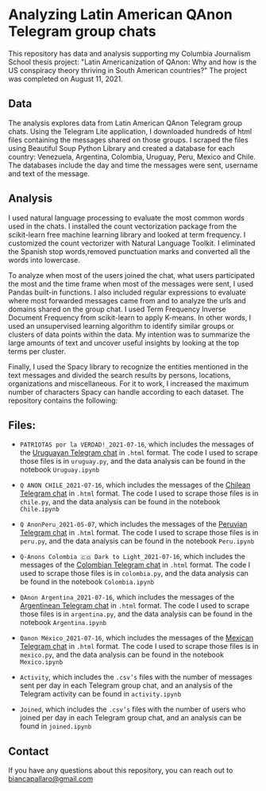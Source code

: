 # Analyzing Latin American QAnon Telegram group chats

This repository has data and analysis supporting my Columbia Journalism School thesis project: "Latin Americanization of QAnon: Why and how is the US conspiracy theory thriving in South American countries?" 
The project was completed on August 11, 2021. 

## Data

The analysis explores data from Latin American QAnon Telegram group chats. Using the Telegram Lite application, I downloaded hundreds of html files containing the messages shared on those groups. I scraped the files using Beautiful Soup Python Library and created a database for each country: Venezuela, Argentina, Colombia, Uruguay, Peru, Mexico and Chile. The databases include the day and time the messages were sent, username and text of the message. 

## Analysis
I used natural language processing to evaluate the most common words used in the chats. I installed the count vectorization package from the scikit-learn free machine learning library and looked at term frequency. I customized the count vectorizer with Natural Language Toolkit. I eliminated the Spanish stop words,removed punctuation marks and converted all the words into lowercase. 

To analyze when most of the users joined the chat, what users participated the most and the time frame when most of the messages were sent, I used Pandas built-in functions. I also included regular expressions to evaluate where most forwarded messages came from and to analyze the urls and domains shared on the group chat. 
I used Term Frequency Inverse Document Frequency from scikit-learn to apply K-means. In other words, I used an unsupervised learning algorithm to identify similar groups or clusters of data points within the data. My intention was to summarize the large amounts of text and uncover useful insights by looking at the top terms per cluster.

Finally, I used the Spacy library to recognize the entities mentioned in the text messages and divided the search results by persons, locations, organizations and miscellaneous. For it to work, I increased the maximum number of characters Spacy can handle according to each dataset. 
The repository contains the following:

## Files:
- `PATRIOTAS por la VERDAD!_2021-07-16`, which includes the messages of the [Uruguayan Telegram chat](https://t.me/joinchat/R2Cm5nxDIA7FFMr7) in `.html` format. The code I used to scrape those files is in  `uruguay.py`, and the data analysis can be found in the notebook `Uruguay.ipynb`

- `Q ANON CHILE_2021-07-16`, which includes the messages of the [Chilean Telegram chat](https://t.me/QANONSCHILE) in `.html` format. The code I used to scrape those files is in `chile.py`, and the data analysis can be found in the notebook `Chile.ipynb`

- `Q AnonPeru_2021-05-07`, which includes the messages of the [Peruvian Telegram chat](https://t.me/movimientoqanonperu) in `.html` format. The code I used to scrape those files is in `peru.py`, and the data analysis can be found in the notebook `Peru.ipynb`

- `Q-Anons Colombia 🇨🇴 Dark to Light_2021-07-16`, which includes the messages of the [Colombian Telegram chat](https://t.me/QAnonsColombia) in `.html` format. The code I used to scrape those files is in `colombia.py`, and the data analysis can be found in the notebook `Colombia.ipynb`

- `QAnon Argentina_2021-07-16`, which includes the messages of the [Argentinean Telegram chat](https://t.me/QanonArgentinaDiosyPatria) in `.html` format. The code I used to scrape those files is in `argentina.py`, and the data analysis can be found in the notebook `Argentina.ipynb`

- `Qanon México_2021-07-16`, which includes the messages of the [Mexican Telegram chat](https://t.me/Qanonmexico) in `.html` format. The code I used to scrape those files is in `mexico.py`, and the data analysis can be found in the notebook `Mexico.ipynb`

- `Activity`, which includes the `.csv’s` files with the number of messages sent per day in each Telegram group chat, and an analysis of the Telegram activity can be found in `activity.ipynb`

- `Joined`, which includes the `.csv’s` files with the number of users who joined per day in each Telegram group chat, and an analysis can be found in `joined.ipynb`

## Contact
If you have any questions about this repository, you can reach out to biancapallaro@gmail.com 
